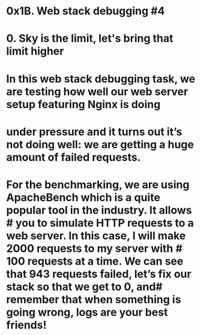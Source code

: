 # 0x1B. Web stack debugging #4
# 0. Sky is the limit, let's bring that limit higher
# In this web stack debugging task, we are testing how well our web server setup featuring Nginx is doing
# under pressure and it turns out it’s not doing well: we are getting a huge amount of failed requests.
# For the benchmarking, we are using ApacheBench which is a quite popular tool in the industry. It allows  # you to simulate HTTP requests to a web server. In this case, I will make 2000 requests to my server with # 100 requests at a time. We can see that 943 requests failed, let’s fix our stack so that we get to 0, and# remember that when something is going wrong, logs are your best friends!
